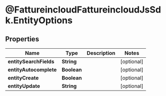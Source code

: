 # @FattureincloudFattureincloudJsSdk.EntityOptions

## Properties

Name | Type | Description | Notes
------------ | ------------- | ------------- | -------------
**entitySearchFields** | **String** |  | [optional] 
**entityAutocomplete** | **Boolean** |  | [optional] 
**entityCreate** | **Boolean** |  | [optional] 
**entityUpdate** | **String** |  | [optional] 



